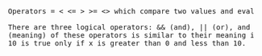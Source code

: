 <pre>

  Operators = < <= > >= <> which compare two values and evaluate to either true or false
  
  There are three logical operators: && (and), || (or), and not (exactly as it looks). The semantics
  (meaning) of these operators is similar to their meaning in English. For example, x > 0 && x <
  10 is true only if x is greater than 0 and less than 10.

<pre>
